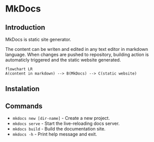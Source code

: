 # MkDocs

## Introduction
MkDocs is static site generator.

The content can be writen and edited in any text editor in markdown language. When changes are pushed to repository, building action is automaticly triggered and the static website generated.

``` mermaid
flowchart LR
A(content in markdown) --> B(MkDocs) --> C(static website)
```

## Instalation


## Commands

* `mkdocs new [dir-name]` - Create a new project.
* `mkdocs serve` - Start the live-reloading docs server.
* `mkdocs build` - Build the documentation site.
* `mkdocs -h` - Print help message and exit.

